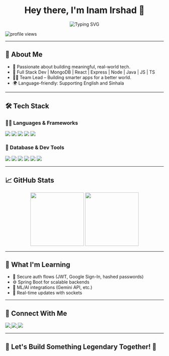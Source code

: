 <!-- Profile Header -->
<h1 align="center">Hey there, I'm Inam Irshad 👋</h1>
<p align="center">
  <img src="https://readme-typing-svg.demolab.com?font=Fira+Code&size=22&duration=2000&pause=500&color=FFD700&center=true&width=480&lines=Full+Stack+Developer;Curious+Coder;Team+Leader;Sleepless+Hustler+%F0%9F%92%BB%E2%9A%A1" alt="Typing SVG" />
</p>

<p align="left">
  <img src="https://komarev.com/ghpvc/?username=ItsInam&label=Profile%20Views&color=FFD700&style=flat" alt="profile views"/>
</p>

---

## 🚀 About Me

- 🧠 Passionate about building meaningful, real-world tech.
- 🔧 Full Stack Dev | MongoDB | React | Express | Node | Java | JS | TS
- 👨‍💻 Team Lead – Building smarter apps for a better world.
- 🌍 Language-friendly: Supporting English and Sinhala

---

## 🛠️ Tech Stack

### 👨‍💻 Languages & Frameworks

<p>
  <img src="https://img.shields.io/badge/JavaScript-F7DF1E?style=flat&logo=javascript&logoColor=black"/>
  <img src="https://img.shields.io/badge/React-20232A?style=flat&logo=react&logoColor=61DAFB"/>
  <img src="https://img.shields.io/badge/Node.js-339933?style=flat&logo=node.js&logoColor=white"/>
  <img src="https://img.shields.io/badge/Express.js-000000?style=flat&logo=express&logoColor=white"/>
  <img src="https://img.shields.io/badge/Java-ED8B00?style=flat&logo=java&logoColor=white"/>
</p>

### 💾 Database & Dev Tools

<p>
  <img src="https://img.shields.io/badge/MongoDB-47A248?style=flat&logo=mongodb&logoColor=white"/>
  <img src="https://img.shields.io/badge/Firebase-FFCA28?style=flat&logo=firebase&logoColor=black"/>
  <img src="https://img.shields.io/badge/VS_Code-007ACC?style=flat&logo=visual-studio-code&logoColor=white"/>
  <img src="https://img.shields.io/badge/GitHub-181717?style=flat&logo=github&logoColor=white"/>
  <img src="https://img.shields.io/badge/Postman-FF6C37?style=flat&logo=postman&logoColor=white"/>
  <img src="https://img.shields.io/badge/NetBeans-1B6AC6?style=flat&logo=apache-netbeans-ide&logoColor=white"/>
</p>

---

## 📈 GitHub Stats

<p align="center">
  <img src="https://github-readme-stats.vercel.app/api?username=ItsInam&show_icons=true&theme=radical" height="170px"/>
  <img src="https://github-readme-stats.vercel.app/api/top-langs/?username=ItsInam&layout=compact&theme=radical" height="170px"/>
</p>

---

## 🌱 What I'm Learning

- 🔐 Secure auth flows (JWT, Google Sign-In, hashed passwords)
- ⚙️ Spring Boot for scalable backends
- 🤖 ML/AI integrations (Gemini API, etc.)
- 🔄 Real-time updates with sockets

---

## 🔗 Connect With Me

<p>
  <a href="https://www.linkedin.com/in/inam-irshad/" target="_blank">
    <img src="https://img.shields.io/badge/LinkedIn-0077B5?style=flat&logo=linkedin&logoColor=white"/>
  </a>
  <a href="mailto:inamirshad2005@gmail.com">
    <img src="https://img.shields.io/badge/Gmail-D14836?style=flat&logo=gmail&logoColor=white"/>
  </a>
  <a href="https:Inam_Irshad.com" target="_blank">
    <img src="https://img.shields.io/badge/Portfolio-000?style=flat&logo=vercel&logoColor=white"/>
  </a>
</p>

---

## 💬 Let's Build Something Legendary Together! 🚀
